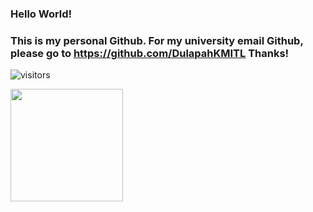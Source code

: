 ### Hello World!

### This is my personal Github. For my university email Github, please go to https://github.com/DulapahKMITL Thanks!

![visitors](https://visitor-badge.glitch.me/badge?page_id=DulapahV)

<img height="180em" src="https://github-readme-stats.vercel.app/api?username=DulapahV&show_icons=true&hide_border=true&&count_private=true&include_all_commits=true" />
